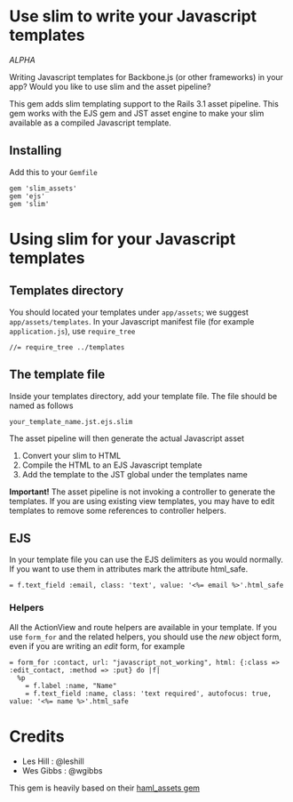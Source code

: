# Use slim to write your Javascript templates

*ALPHA*

Writing Javascript templates for Backbone.js (or other frameworks) in your app? Would you like to use slim and the asset pipeline?

This gem adds slim templating support to the Rails 3.1 asset pipeline. This gem works with the EJS gem and JST asset engine to make your slim available as a compiled Javascript template.

## Installing

Add this to your `Gemfile`

    gem 'slim_assets'
    gem 'ejs'
    gem 'slim'

# Using slim for your Javascript templates


## Templates directory

You should located your templates under `app/assets`; we suggest `app/assets/templates`. In your Javascript manifest file (for example `application.js`), use `require_tree`

    //= require_tree ../templates

## The template file

Inside your templates directory, add your template file. The file should be named as follows

    your_template_name.jst.ejs.slim

The asset pipeline will then generate the actual Javascript asset

1. Convert your slim to HTML
1. Compile the HTML to an EJS Javascript template
1. Add the template to the JST global under the templates name

**Important!** The asset pipeline is not invoking a controller to generate the templates. If you are using existing view templates, you may have to edit templates to remove some references to controller helpers.

## EJS

In your template file you can use the EJS delimiters as you would normally. If you want to use them in attributes mark the attribute html_safe.

    = f.text_field :email, class: 'text', value: '<%= email %>'.html_safe

### Helpers

All the ActionView and route helpers are available in your template. If you use `form_for` and the related helpers, you should use the *new* object form, even if you are writing an *edit* form, for example

    = form_for :contact, url: "javascript_not_working", html: {:class => :edit_contact, :method => :put} do |f|
      %p
        = f.label :name, "Name"
        = f.text_field :name, class: 'text required', autofocus: true, value: '<%= name %>'.html_safe

# Credits

* Les Hill : @leshill
* Wes Gibbs : @wgibbs

This gem is heavily based on their [haml_assets gem](https://github.com/infbio/haml_assets)
